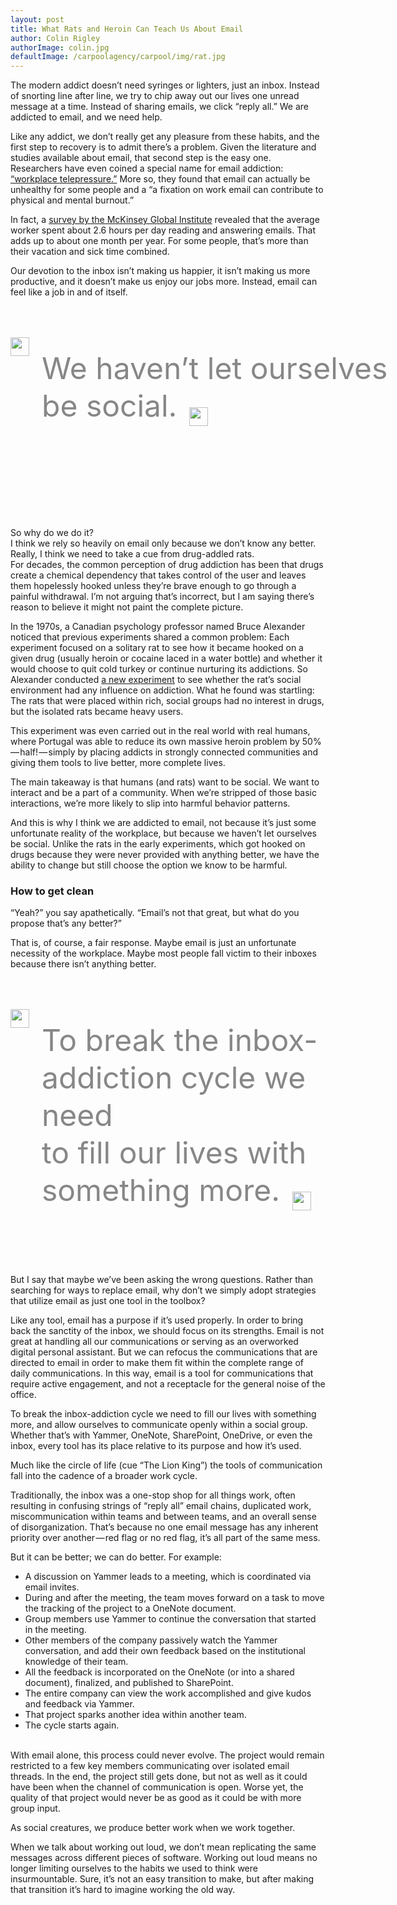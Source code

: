 ```yaml
---
layout: post
title: What Rats and Heroin Can Teach Us About Email
author: Colin Rigley
authorImage: colin.jpg
defaultImage: /carpoolagency/carpool/img/rat.jpg
---
```

The modern addict doesn’t need syringes or lighters, just an inbox.
Instead of snorting line after line, we try to chip away out our lives one unread message at a time. Instead of sharing emails, we click “reply all.” We are addicted to email, and we need help.

<!--more-->

Like any addict, we don’t really get any pleasure from these habits, and the first step to recovery is to admit there’s a problem. Given the literature and studies available about email, that second step is the easy one.   
Researchers have even coined a special name for email addiction: <a href="http://www.huffingtonpost.com/2014/12/01/work-email-health_n_6226912.html" target="_blank">“workplace telepressure.”</a> More so, they found that email can actually be unhealthy for some people and a “a fixation on work email can contribute to physical and mental burnout.”  

In fact, a <a href="http://www.mckinsey.com/industries/high-tech/our-insights/the-social-economy" target="_blank">survey by the McKinsey Global Institute</a> revealed that the average worker spent about 2.6 hours per day reading and answering emails. That adds up to about one month per year. For some people, that’s more than their vacation and sick time combined.

Our devotion to the inbox isn’t making us happier, it isn’t making us more productive, and it doesn’t make us enjoy our jobs more. Instead, email can feel like a job in and of itself.

<div style="font-size: 48px; color: #878787; line-height: 60px; width: 650px; padding: 50px 0 50px 0; height: 240px;"><img src="/carpoolagency/carpool/img/quotes_open.png" style="width: 30px; display: block; float: left; margin-right: 20px;"><div style="display: block; width: 600px; float: left; padding-top: 20px;">We haven’t let ourselves<br>be social.<img src="/carpoolagency/carpool/img/quotes_close.png" style="width: 30px; margin: 0; display: inline; margin-left: 20px; transform: translateY(15px)"></div></div>

So why do we do it?   
I think we rely so heavily on email only because we don’t know any better. Really, I think we need to take a cue from drug-addled rats.   
For decades, the common perception of drug addiction has been that drugs create a chemical dependency that takes control of the user and leaves them hopelessly hooked unless they’re brave enough to go through a painful withdrawal. I’m not arguing that’s incorrect, but I am saying there’s reason to believe it might not paint the complete picture.

In the 1970s, a Canadian psychology professor named Bruce Alexander noticed that previous experiments shared a common problem: Each experiment focused on a solitary rat to see how it became hooked on a given drug (usually heroin or cocaine laced in a water bottle) and whether it would choose to quit cold turkey or continue nurturing its addictions. So Alexander conducted <a href="http://www.yesmagazine.org/peace-justice/portugal-cut-drug-addiction-rates-in-half-by-connecting-users-with-communities" target="_blank">a new experiment</a> to see whether the rat’s social environment had any influence on addiction. What he found was startling: The rats that were placed within rich, social groups had no interest in drugs, but the isolated rats became heavy users.

This experiment was even carried out in the real world with real humans, where Portugal was able to reduce its own massive heroin problem by 50% — half! — simply by placing addicts in strongly connected communities and giving them tools to live better, more complete lives.

The main takeaway is that humans (and rats) want to be social. We want to interact and be a part of a community. When we’re stripped of those basic interactions, we’re more likely to slip into harmful behavior patterns.

And this is why I think we are addicted to email, not because it’s just some unfortunate reality of the workplace, but because we haven’t let ourselves be social. Unlike the rats in the early experiments, which got hooked on drugs because they were never provided with anything better, we have the ability to change but still choose the option we know to be harmful.

### How to get clean
“Yeah?” you say apathetically. “Email’s not that great, but what do you propose that’s any better?”

That is, of course, a fair response. Maybe email is just an unfortunate necessity of the workplace. Maybe most people fall victim to their inboxes because there isn’t anything better.

<div style="font-size: 48px; color: #878787; line-height: 60px; width: 650px; padding: 50px 0 50px 0; height: 360px;"><img src="/carpoolagency/carpool/img/quotes_open.png" style="width: 30px; display: block; float: left; margin-right: 20px;"><div style="display: block; width: 540px; float: left; padding-top: 20px;">To break the inbox-<br>addiction cycle we need<br>to fill our lives with<br>something more.<img src="/carpoolagency/carpool/img/quotes_close.png" style="width: 30px; margin: 0; display: inline; margin-left: 20px; transform: translateY(15px)"></div></div>

But I say that maybe we’ve been asking the wrong questions. Rather than searching for ways to replace email, why don’t we simply adopt strategies that utilize email as just one tool in the toolbox?

Like any tool, email has a purpose if it’s used properly. In order to bring back the sanctity of the inbox, we should focus on its strengths. Email is not great at handling all our communications or serving as an overworked digital personal assistant. But we can refocus the communications that are directed to email in order to make them fit within the complete range of daily communications. In this way, email is a tool for communications that require active engagement, and not a receptacle for the general noise of the office.

To break the inbox-addiction cycle we need to fill our lives with something more, and allow ourselves to communicate openly within a social group. Whether that’s with Yammer, OneNote, SharePoint, OneDrive, or even the inbox, every tool has its place relative to its purpose and how it’s used.

Much like the circle of life (cue “The Lion King”) the tools of communication fall into the cadence of a broader work cycle.

Traditionally, the inbox was a one-stop shop for all things work, often resulting in confusing strings of “reply all” email chains, duplicated work, miscommunication within teams and between teams, and an overall sense of disorganization. That’s because no one email message has any inherent priority over another — red flag or no red flag, it’s all part of the same mess.

But it can be better; we can do better. For example:

<ul>
    <li>A discussion on Yammer leads to a meeting, which is coordinated via email invites.</li>
    <li>During and after the meeting, the team moves forward on a task to move the tracking of the project to a OneNote document.</li>
    <li>Group members use Yammer to continue the conversation that started in the meeting.</li>
    <li>Other members of the company passively watch the Yammer conversation, and add their own feedback based on the institutional knowledge of their team.</li>
    <li>All the feedback is incorporated on the OneNote (or into a shared document), finalized, and published to SharePoint.</li>
    <li>The entire company can view the work accomplished and give kudos and feedback via Yammer.</li>
    <li>That project sparks another idea within another team.</li>
    <li>The cycle starts again.</li>
</ul>
<br/>
With email alone, this process could never evolve. The project would remain restricted to a few key members communicating over isolated email threads. In the end, the project still gets done, but not as well as it could have been when the channel of communication is open. Worse yet, the quality of that project would never be as good as it could be with more group input.

As social creatures, we produce better work when we work together.

When we talk about working out loud, we don’t mean replicating the same messages across different pieces of software. Working out loud means no longer limiting ourselves to the habits we used to think were insurmountable. Sure, it’s not an easy transition to make, but after making that transition it’s hard to imagine working the old way.
